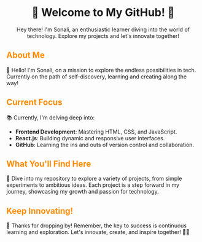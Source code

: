 <h1 align="center">🌟 Welcome to My GitHub! 🚀</h1>

<p align="center">Hey there! I'm Sonali, an enthusiastic learner diving into the world of technology. Explore my projects and let's innovate together!</p>

## <span style="color:#ff8c00;">About Me</span>
👋 Hello! I'm  Sonali, on a mission to explore the endless possibilities in tech. Currently on the path of self-discovery, learning and creating along the way!

## <span style="color:#ff8c00;">Current Focus</span>
📚 Currently, I'm delving deep into:
- **Frontend Development**: Mastering HTML, CSS, and JavaScript.
- **React.js**: Building dynamic and responsive user interfaces.
- **GitHub**: Learning the ins and outs of version control and collaboration.

## <span style="color:#ff8c00;">What You'll Find Here</span>
📂 Dive into my repository to explore a variety of projects, from simple experiments to ambitious ideas. Each project is a step forward in my journey, showcasing my growth and passion for technology.

## <span style="color:#ff8c00;">Keep Innovating!</span>
🌈 Thanks for dropping by! Remember, the key to success is continuous learning and exploration. Let's innovate, create, and inspire together! 🚀✨
